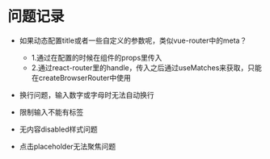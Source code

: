 <!--
 * @Author: yeyu98
 * @Date: 2024-09-12 22:50:43
 * @LastEditors: yeyu98
 * @LastEditTime: 2024-09-14 10:25:35
 * @Description: 
-->
# 问题记录

- 如果动态配置title或者一些自定义的参数呢，类似vue-router中的meta？
    - 1.通过在配置的时候在组件的props里传入
    - 2.通过react-router里的handle，传入之后通过useMatches来获取，只能在createBrowserRouter中使用

- 换行问题，输入数字或字母时无法自动换行
- 限制输入不能有标签
- 无内容disabled样式问题
- 点击placeholder无法聚焦问题